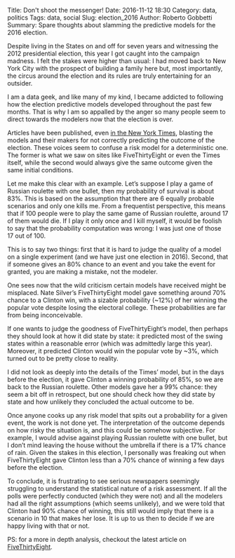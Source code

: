 Title: Don't shoot the messenger!
Date: 2016-11-12 18:30
Category: data, politics
Tags: data, social
Slug: election_2016
Author: Roberto Gobbetti
Summary: Spare thoughts about slamming the predictive models for the 2016 election.


Despite living in the States on and off for seven years and witnessing the 2012 presidential election, this year I got caught into the campaign madness. I felt the stakes were higher than usual: I had moved back to New York City with the prospect of building a family here but, most importantly, the circus around the election and its rules are truly entertaining for an outsider.

I am a data geek, and like many of my kind, I became addicted to following how the election predictive models developed throughout the past few months. That is why I am so appalled by the anger so many people seem to direct towards the modelers now that the election is over.

Articles have been published, even [in the New York Times](http://www.nytimes.com/2016/11/10/technology/the-data-said-clinton-would-win-why-you-shouldnt-have-believed-it.html), blasting the models and their makers for not correctly predicting the outcome of the election. These voices seem to confuse a risk model for a deterministic one. The former is what we saw on sites like FiveThirtyEight or even the Times itself, while the second would always give the same outcome given the same initial conditions.

Let me make this clear with an example. Let’s suppose I play a game of Russian roulette with one bullet, then my probability of survival is about 83%. This is based on the assumption that there are 6 equally probable scenarios and only one kills me. From a frequentist perspective, this means that if 100 people were to play the same game of Russian roulette, around 17 of them would die. If I play it only once and I kill myself, it would be foolish to say that the probability computation was wrong: I was just one of those 17 out of 100.

This is to say two things: first that it is hard to judge the quality of a model on a single experiment (and we have just one election in 2016). Second, that if someone gives an 80% chance to an event and you take the event for granted, you are making a mistake, not the modeler.

One sees now that the wild criticism certain models have received might be misplaced. Nate Silver’s FiveThirtyEight model gave something around 70% chance to a Clinton win, with a sizable probability (~12%) of her winning the popular vote despite losing the electoral college. These probabilities are far from being inconceivable.

If one wants to judge the goodness of FiveThirtyEight’s model, then perhaps they should look at how it did state by state: it predicted most of the swing states within a reasonable error (which was admittedly large this year). Moreover, it predicted Clinton would win the popular vote by ~3%, which turned out to be pretty close to reality.

I did not look as deeply into the details of the Times’ model, but in the days before the election, it gave Clinton a winning probability of 85%, so we are back to the Russian roulette. Other models gave her a 99% chance: they seem a bit off in retrospect, but one should check how they did state by state and how unlikely they concluded the actual outcome to be.

Once anyone cooks up any risk model that spits out a probability for a given event, the work is not done yet. The interpretation of the outcome depends on how risky the situation is, and this could be somehow subjective. For example, I would advise against playing Russian roulette with one bullet, but I don’t mind leaving the house without the umbrella if there is a 17% chance of rain. Given the stakes in this election, I personally was freaking out when FiveThirtyEight gave Clinton less than a 70% chance of winning a few days before the election.

To conclude, it is frustrating to see serious newspapers seemingly struggling to understand the statistical nature of a risk assessment. If all the polls were perfectly conducted (which they were not) and all the modelers had all the right assumptions (which seems unlikely), and we were told that Clinton had 90% chance of winning, this still would imply that there is a scenario in 10 that makes her lose. It is up to us then to decide if we are happy living with that or not.

PS: for a more in depth analysis, checkout the latest article on [FiveThirtyEight](http://fivethirtyeight.com/features/why-fivethirtyeight-gave-trump-a-better-chance-than-almost-anyone-else/).

